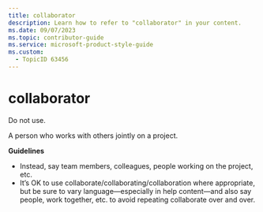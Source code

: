 ```yaml
---
title: collaborator
description: Learn how to refer to "collaborator" in your content.
ms.date: 09/07/2023
ms.topic: contributor-guide
ms.service: microsoft-product-style-guide
ms.custom:
  - TopicID 63456
---
```



# collaborator

Do not use.  

A person who works with others jointly on a project.

**Guidelines**  

- Instead, say team members, colleagues, people working on the project, etc.  
- It’s OK to use collaborate/collaborating/collaboration where appropriate, but be sure to vary language—especially in help content—and also say people, work together, etc. to avoid repeating collaborate over and over.  

